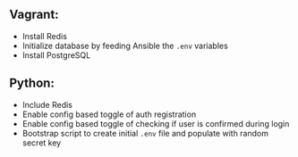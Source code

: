 Vagrant:
--------
- Install Redis
- Initialize database by feeding Ansible the `.env` variables
- Install PostgreSQL

Python:
-------
- Include Redis 
- Enable config based toggle of auth registration
- Enable config based toggle of checking if user is confirmed during login
- Bootstrap script to create initial `.env` file and populate with random secret key